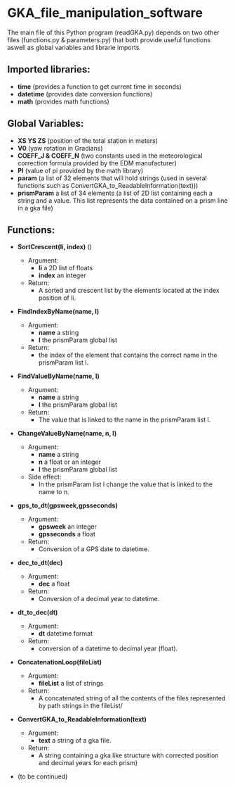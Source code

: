 # GKA_file_manipulation_software
The main file of this Python program (readGKA.py) depends on two other files (functions.py & parameters.py) that both provide useful functions
aswell as global variables and librarie imports.

## Imported libraries:

- **time** (provides a function to get current time in seconds)
- **datetime** (provides date conversion functions)
- **math** (provides math functions)


## Global Variables:

- **XS YS ZS** (position of the total station in meters)
- **V0** (yaw rotation in Gradians)
- **COEFF_J & COEFF_N** (two constants used in the meteorological correction formula provided by the EDM manufacturer)
- **PI** (value of pi provided by the math library)
- **param** (a list of 32 elements that will hold strings (used in several functions such as ConvertGKA_to_ReadableInformation(text)))
- **prismParam** a list of 34 elements (a list of 2D list containing each a string and a value. This list represents the data contained on a prism line in a gka file)


## Functions:

- **SortCrescent(li, index)** ()
    - Argument:
        - **li** a 2D list of floats
        - **index** an integer
    - Return:
        - A sorted and crescent list by the elements located at the index position of li.
        
- **FindIndexByName(name, l)**
    - Argument:
        - **name** a string
        - **l** the prismParam global list
    - Return:
        - the index of the element that contains the correct name in the prismParam list l.
        
- **FindValueByName(name, l)**
    - Argument:
        - **name** a string
        - **l** the prismParam global list
    - Return:
        - The value that is linked to the name in the prismParam list l.

- **ChangeValueByName(name, n, l)**
    - Argument:
        - **name** a string
        - **n** a float or an integer
        - **l** the prismParam global list
    - Side effect:
        - In the prismParam list l change the value that is linked to the name to n.
        
- **gps_to_dt(gpsweek,gpsseconds)**
    - Argument:
        - **gpsweek** an integer
        - **gpsseconds** a float
    - Return:
        - Conversion of a GPS date to datetime.
        
- **dec_to_dt(dec)**
    - Argument:
        - **dec** a float
    - Return:
        - Conversion of a decimal year to datetime.
        
- **dt_to_dec(dt)**
    - Argument:
        - **dt** datetime format
    - Return:
        - conversion of a datetime to decimal year (float).
        
- **ConcatenationLoop(fileList)**
    - Argument:
        - **fileList** a list of strings
    - Return:
        - A concatenated string of all the contents of the files represented by path strings in the fileList/
        
- **ConvertGKA_to_ReadableInformation(text)**
    - Argument:
        - **text** a string of a gka file.
    - Return:
        - A string containing a gka like structure with corrected position and decimal years for each prism)

- (to be continued)

